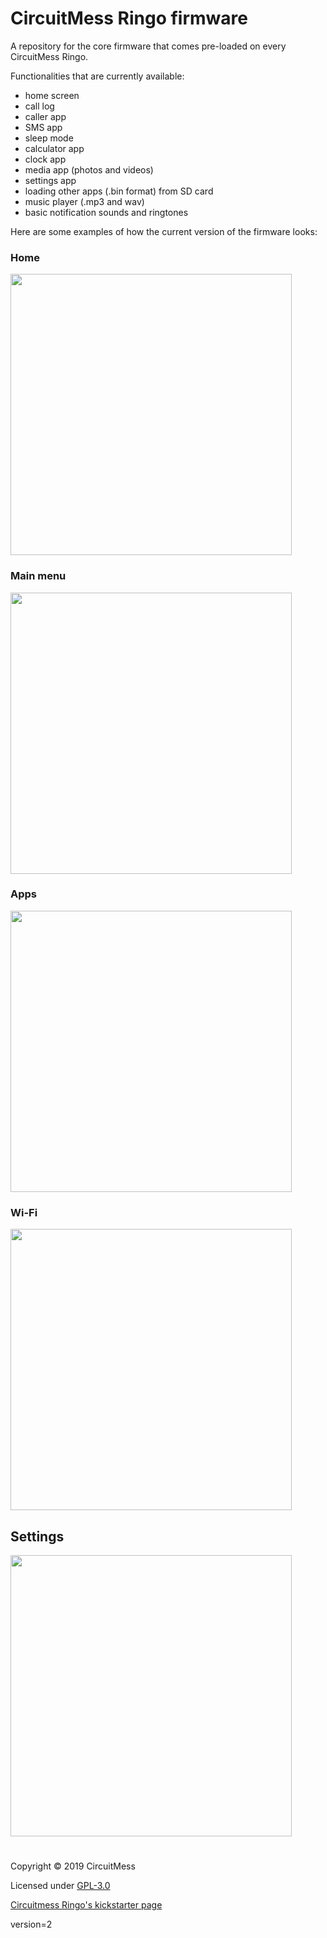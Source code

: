 

# CircuitMess Ringo firmware 

A repository for the core firmware that comes pre-loaded on every CircuitMess Ringo.

Functionalities that are currently available:
- home screen
- call log
- caller app
- SMS app
- sleep mode
- calculator app
- clock app
- media app (photos and videos)
- settings app
- loading other apps (.bin format) from SD card
- music player (.mp3 and wav)
- basic notification sounds and ringtones

Here are some examples of how the current version of the firmware looks:

 ### **Home**
<img src="https://www.circuitmess.com/wp-content/uploads/screenshot_46.png" width="450"/>

<br/>

 ### **Main menu**

<img src="https://www.circuitmess.com/wp-content/uploads/screenshot_39.png" width="450"/>

<br/>

### **Apps**

<img src="https://www.circuitmess.com/wp-content/uploads/screenshot_30.png" width="450"/>

### **Wi-Fi**

<img src="https://www.circuitmess.com/wp-content/uploads/screenshot_44.png" width="450"/>

## **Settings**

<img src="https://www.circuitmess.com/wp-content/uploads/screenshot_45.png" width="450"/>

#

Copyright © 2019 CircuitMess

Licensed under [GPL-3.0](https://www.gnu.org/licenses/gpl-3.0.html)

[Circuitmess Ringo's kickstarter page](https://www.kickstarter.com/projects/albertgajsak/makerphone-an-educational-diy-mobile-phone/updates)


version=2

